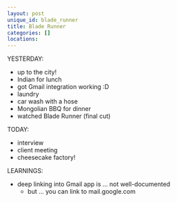 ```yaml
---
layout: post
unique_id: blade_runner
title: Blade Runner
categories: []
locations: 
---
```


YESTERDAY:
* up to the city!
* Indian for lunch
* got Gmail integration working :D
* laundry
* car wash with a hose
* Mongolian BBQ for dinner
* watched Blade Runner (final cut)

TODAY:
* interview
* client meeting
* cheesecake factory!

LEARNINGS:
* deep linking into Gmail app is ... not well-documented
  * but ... you can link to mail.google.com

